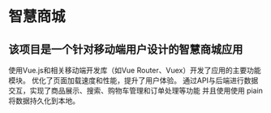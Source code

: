 # 智慧商城

## 该项目是一个针对移动端用户设计的智慧商城应用

使用Vue.js和相关移动端开发库（如Vue Router、Vuex）开发了应用的主要功能模块。
优化了页面加载速度和性能，提升了用户体验。
通过API与后端进行数据交互，实现了商品展示、搜索、购物车管理和订单处理等功能 并且使用使用 piain将数据持久化到本地。


